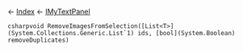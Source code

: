 ← [Index](Api-Index) ← [IMyTextPanel](Sandbox.ModAPI.Ingame.IMyTextPanel)

```csharpvoid RemoveImagesFromSelection([List<T>](System.Collections.Generic.List`1) ids, [bool](System.Boolean) removeDuplicates)```